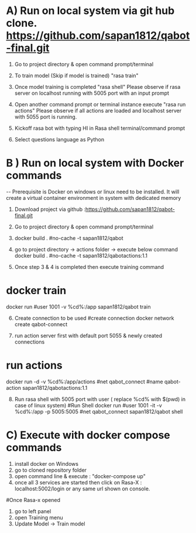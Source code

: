 # A) Run on local system via git hub clone. https://github.com/sapan1812/qabot-final.git
1) Go to project directory & open command prompt/terminal
2) To train model (Skip if model is trained)
   "rasa train"
   
3) Once model training is completed
   "rasa shell"
   Please observe if rasa server on localhost running with 5005 port with an input prompt
   
4) Open another command prompt or terminal instance
   execute "rasa run actions"
   Please observe if all actions are loaded and localhost server with 5055 port is running.
   
5) Kickoff rasa bot with typing HI in Rasa shell terminal/command prompt
6) Select questions language as Python

# B ) Run on local system with Docker commands
-- Prerequisite is Docker on windows or linux need to be installed. It will create a virtual container environment in system with dedicated memory

1) Download project via github :https://github.com/sapan1812/qabot-final.git
2) Go to project directory & open command prompt/terminal
3) docker build . #no-cache -t sapan1812/qabot
4) go to project directory -> actions folder -> execute below command
   docker build . #no-cache -t sapan1812/qabotactions:1.1
   
5) Once step 3 & 4 is completed then execute training command
# docker train
docker run #user 1001 -v %cd%:/app sapan1812/qabot train

6) Create connection to be used 
#create connection
docker network create qabot-connect

7) run action server first with default port 5055 & newly created connections 
# run actions
docker run -d -v %cd%:/app/actions #net qabot_connect #name qabot-action sapan1812/qabotactions:1.1

8) Run rasa shell with 5005 port with user ( replace %cd% with $(pwd) in case of linux system)
#Run Shell
docker run #user 1001 -it -v %cd%:/app -p 5005:5005 #net qabot_connect  sapan1812/qabot shell


# C) Execute with docker compose commands
1. install docker on Windows
2. go to cloned repository folder
3. open command line & execute  : "docker-compose up"
4. once all 3 services are started then click on Rasa-X : localhost:5002/login or any same url shown on console.

#Once Rasa-x opened
1. go to left panel
2. open Training menu
3. Update Model -> Train model
